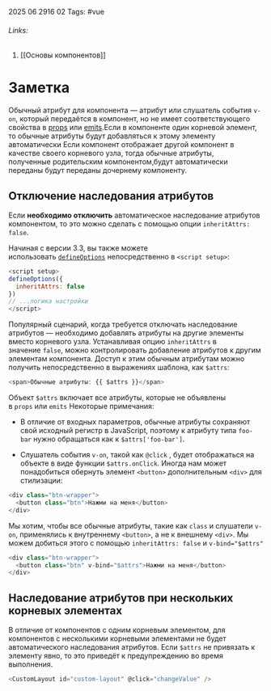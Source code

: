 2025 06 2916 02
Tags: #vue
###### Links: 
1) [[Основы компонентов]]
# Заметка
Обычный атрибут для компонента — атрибут или слушатель события `v-on`, который передаётся в компонент, но не имеет соответствующего свойства в [props](https://ru.vuejs.org/guide/components/props.html) или [emits](https://ru.vuejs.org/guide/components/events.html#declaring-emitted-events).Если в компоненте один корневой элемент, то обычные атрибуты будут добавляться к этому элементу автоматически
Если компонент отображает другой компонент в качестве своего корневого узла, тогда обычные атрибуты, полученные родительским компонентом,будут автоматически переданы будут переданы дочернему компоненту.

## Отключение наследования атрибутов
Если **необходимо отключить** автоматическое наследование атрибутов компонентом, то это можно сделать с помощью опции `inheritAttrs: false`.

Начиная с версии 3.3, вы также можете использовать [`defineOptions`](https://ru.vuejs.org/api/sfc-script-setup.html#defineoptions) непосредственно в `<script setup>`:
```js
<script setup>
defineOptions({
  inheritAttrs: false
})
// ...логика настройки
</script>
```
Популярный сценарий, когда требуется отключать наследование атрибутов — необходимо добавлять атрибуты на другие элементы вместо корневого узла. Устанавливая опцию `inheritAttrs` в значение `false`, можно контролировать добавление атрибутов к другим элементам компонента.
Доступ к этим обычным атрибутам можно получить непосредственно в выражениях шаблона, как `$attrs`:
```js
<span>Обычные атрибуты: {{ $attrs }}</span>
```
Объект `$attrs` включает все атрибуты, которые не объявлены в `props` или `emits`
Некоторые примечания:

- В отличие от входных параметров, обычные атрибуты сохраняют свой исходный регистр в JavaScript, поэтому к атрибуту типа `foo-bar` нужно обращаться как к `$attrs['foo-bar']`.
    
- Слушатель события `v-on`, такой как `@click` , будет отображаться на объекте в виде функции `$attrs.onClick`.
Иногда нам может понадобиться обернуть элемент `<button>` дополнительным `<div>` для стилизации:
```js
<div class="btn-wrapper">
  <button class="btn">Нажми на меня</button>
</div>
```
Мы хотим, чтобы все обычные атрибуты, такие как `class` и слушатели `v-on`, применялись к внутреннему `<button>`, а не к внешнему `<div>`. Мы можем добиться этого с помощью `inheritAttrs: false` и `v-bind="$attrs"`
```js
<div class="btn-wrapper">
  <button class="btn" v-bind="$attrs">Нажми на меня</button>
</div>
```
## Наследование атрибутов при нескольких корневых элементах
В отличие от компонентов с одним корневым элементом, для компонентов с несколькими корневыми элементами не будет автоматического наследования атрибутов. Если `$attrs` не привязать к элементу явно, то это приведёт к предупреждению во время выполнения.
```js
<CustomLayout id="custom-layout" @click="changeValue" />


```